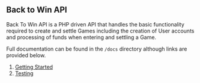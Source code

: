 ## Back to Win API

Back To Win API is a PHP driven API that handles the basic functionality required to create and
settle Games including the creation of User accounts and processing of funds when entering and settling
a Game.

Full documentation can be found in the `/docs` directory although links are provided below.

1) [Getting Started](https://github.com/joesweeny/back-to-win-api/tree/master/docs/getting-started.md)
2) [Testing](https://github.com/joesweeny/back-to-win-api/tree/master/docs/testing.md)


